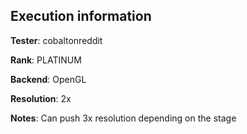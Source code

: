 ## Execution information


**Tester**: cobaltonreddit

**Rank**: PLATINUM

**Backend**: OpenGL

**Resolution**: 2x

**Notes**: Can push 3x resolution depending on the stage